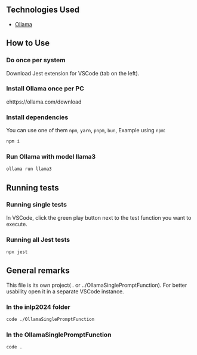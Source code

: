 
## Technologies Used

- [Ollama](https://ollama.com/)


## How to Use

### Do once per system

Download Jest extension for VSCode (tab on the left).


### Install Ollama once per PC

ehttps://ollama.com/download


### Install dependencies

You can use one of them `npm`, `yarn`, `pnpm`, `bun`, Example using `npm`:

```bash
npm i
```


### Run Ollama with model llama3

```bash
ollama run llama3
```


## Running tests

### Running single tests

In VSCode, click the green play button next to the test function you want to execute.


### Running all Jest tests

```bash
npx jest
```


## General remarks

This file is its own project( . or ../OllamaSinglePromptFunction). For better usability open it in a separate VSCode instance.

### In the inlp2024 folder

```bash
code ./OllamaSinglePromptFunction
```


### In the OllamaSinglePromptFunction

```bash
code .
```
